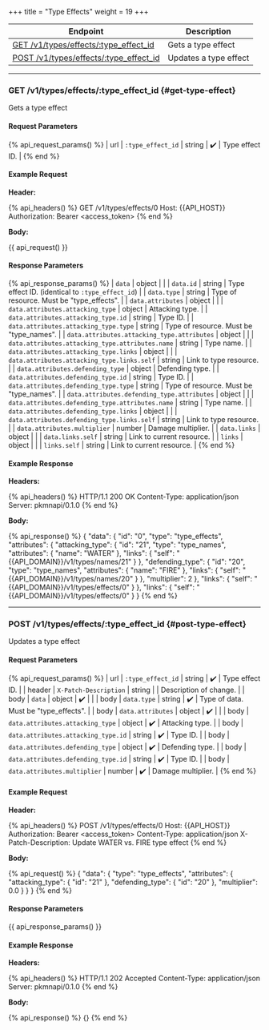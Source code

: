 +++
title = "Type Effects"
weight = 19
+++

| Endpoint                                                    | Description           |
|-------------------------------------------------------------|-----------------------|
| [GET /v1/types/effects/:type_effect_id](#get-type-effect)   | Gets a type effect    |
| [POST /v1/types/effects/:type_effect_id](#post-type-effect) | Updates a type effect |

---

### GET /v1/types/effects/:type_effect_id {#get-type-effect}

Gets a type effect

#### Request Parameters

{% api_request_params() %}
| url | `:type_effect_id` | string | ✔️ | Type effect ID. |
{% end %}

#### Example Request

**Header:**

{% api_headers() %}
GET /v1/types/effects/0
Host: {{API_HOST}}
Authorization: Bearer <access_token>
{% end %}

**Body:**

{{ api_request() }}

#### Response Parameters

{% api_response_params() %}
| `data`                                           | object |                                                  |
| `data.id`                                        | string | Type effect ID. (identical to `:type_effect_id`) |
| `data.type`                                      | string | Type of resource. Must be "type_effects".        |
| `data.attributes`                                | object |                                                  |
| `data.attributes.attacking_type`                 | object | Attacking type.                                  |
| `data.attributes.attacking_type.id`              | string | Type ID.                                         |
| `data.attributes.attacking_type.type`            | string | Type of resource. Must be "type_names".          |
| `data.attributes.attacking_type.attributes`      | object |                                                  |
| `data.attributes.attacking_type.attributes.name` | string | Type name.                                       |
| `data.attributes.attacking_type.links`           | object |                                                  |
| `data.attributes.attacking_type.links.self`      | string | Link to type resource.                           |
| `data.attributes.defending_type`                 | object | Defending type.                                  |
| `data.attributes.defending_type.id`              | string | Type ID.                                         |
| `data.attributes.defending_type.type`            | string | Type of resource. Must be "type_names".          |
| `data.attributes.defending_type.attributes`      | object |                                                  |
| `data.attributes.defending_type.attributes.name` | string | Type name.                                       |
| `data.attributes.defending_type.links`           | object |                                                  |
| `data.attributes.defending_type.links.self`      | string | Link to type resource.                           |
| `data.attributes.multiplier`                     | number | Damage multiplier.                               |
| `data.links`                                     | object |                                                  |
| `data.links.self`                                | string | Link to current resource.                        |
| `links`                                          | object |                                                  |
| `links.self`                                     | string | Link to current resource.                        |
{% end %}

#### Example Response

**Headers:**

{% api_headers() %}
HTTP/1.1 200 OK
Content-Type: application/json
Server: pkmnapi/0.1.0
{% end %}

**Body:**

{% api_response() %}
{
    "data": {
        "id": "0",
        "type": "type_effects",
        "attributes": {
            "attacking_type": {
                "id": "21",
                "type": "type_names",
                "attributes": {
                    "name": "WATER"
                },
                "links": {
                    "self": "{{API_DOMAIN}}/v1/types/names/21"
                }
            },
            "defending_type": {
                "id": "20",
                "type": "type_names",
                "attributes": {
                    "name": "FIRE"
                },
                "links": {
                    "self": "{{API_DOMAIN}}/v1/types/names/20"
                }
            },
            "multiplier": 2
        },
        "links": {
        "self": "{{API_DOMAIN}}/v1/types/effects/0"
        }
    },
    "links": {
        "self": "{{API_DOMAIN}}/v1/types/effects/0"
    }
}
{% end %}

---

### POST /v1/types/effects/:type_effect_id {#post-type-effect}

Updates a type effect

#### Request Parameters

{% api_request_params() %}
| url    | `:type_effect_id`                   | string | ✔️ | Type effect ID.                       |
| header | `X-Patch-Description`               | string |   | Description of change.                |
| body   | `data`                              | object | ✔️ |                                       |
| body   | `data.type`                         | string | ✔️ | Type of data. Must be "type_effects". |
| body   | `data.attributes`                   | object | ✔️ |                                       |
| body   | `data.attributes.attacking_type`    | object | ✔️ | Attacking type.                       |
| body   | `data.attributes.attacking_type.id` | string | ✔️ | Type ID.                              |
| body   | `data.attributes.defending_type`    | object | ✔️ | Defending type.                       |
| body   | `data.attributes.defending_type.id` | string | ✔️ | Type ID.                              |
| body   | `data.attributes.multiplier`        | number | ✔️ | Damage multiplier.                    |
{% end %}

#### Example Request

**Header:**

{% api_headers() %}
POST /v1/types/effects/0
Host: {{API_HOST}}
Authorization: Bearer <access_token>
Content-Type: application/json
X-Patch-Description: Update WATER vs. FIRE type effect
{% end %}

**Body:**

{% api_request() %}
{
    "data": {
        "type": "type_effects",
        "attributes": {
            "attacking_type": {
                "id": "21"
            },
            "defending_type": {
                "id": "20"
            },
            "multiplier": 0.0
        }
    }
}
{% end %}

#### Response Parameters

{{ api_response_params() }}

#### Example Response

**Headers:**

{% api_headers() %}
HTTP/1.1 202 Accepted
Content-Type: application/json
Server: pkmnapi/0.1.0
{% end %}

**Body:**

{% api_response() %}
{}
{% end %}
